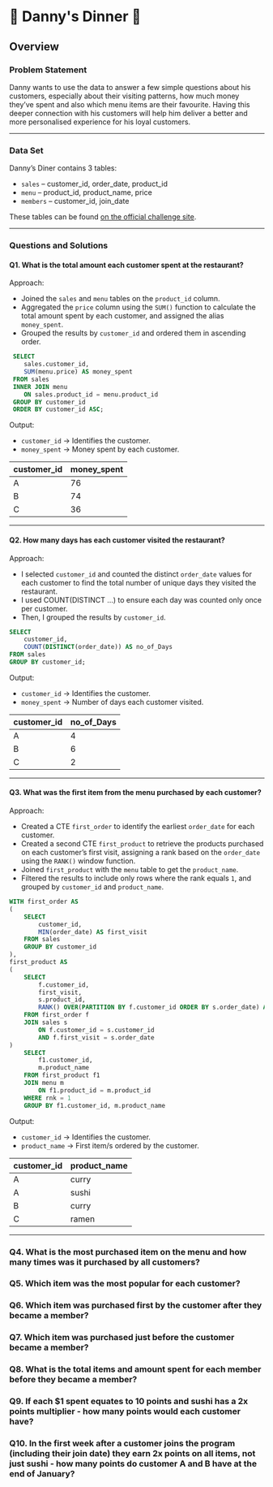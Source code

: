 # 🍜 Danny's Dinner 🍜

## Overview

### Problem Statement
Danny wants to use the data to answer a few simple questions about his customers, especially about their visiting patterns, how much money they’ve spent and also which menu items are their favourite. Having this deeper connection with his customers will help him deliver a better and more personalised experience for his loyal customers.

***

### Data Set

Danny’s Diner contains 3 tables:

- `sales` – customer_id, order_date, product_id  
- `menu` – product_id, product_name, price  
- `members` – customer_id, join_date  

These tables can be found [on the official challenge site](https://8weeksqlchallenge.com/case-study-1/).

***

### Questions and Solutions

#### Q1. What is the total amount each customer spent at the restaurant?

Approach:
- Joined the `sales` and `menu` tables on the `product_id` column.  
- Aggregated the `price` column using the `SUM()` function to calculate the total amount spent by each customer, and assigned the alias `money_spent`.  
- Grouped the results by `customer_id` and ordered them in ascending order.

```sql
 SELECT
	sales.customer_id,
	SUM(menu.price) AS money_spent 
 FROM sales
 INNER JOIN menu
 	ON sales.product_id = menu.product_id
 GROUP BY customer_id 
 ORDER BY customer_id ASC;
```

Output:
- `customer_id` -> Identifies the customer.
- `money_spent` -> Money spent by each customer.

| customer_id | money_spent | 
|-------------|-------------|
| A			  |			  76|
| B			  |			  74|
| C			  |			  36|

***

#### Q2. How many days has each customer visited the restaurant?

Approach:
- I selected `customer_id` and counted the distinct `order_date` values for each customer to find the total number of unique days they visited the restaurant.
- I used COUNT(DISTINCT ...) to ensure each day was counted only once per customer.
- Then, I grouped the results by `customer_id`.
  
```sql
SELECT
	customer_id,
	COUNT(DISTINCT(order_date)) AS no_of_Days
FROM sales
GROUP BY customer_id;
```

Output:
- `customer_id` -> Identifies the customer.
- `money_spent` -> Number of days each customer visited.

| customer_id | no_of_Days  |
|-------------|-------------|
| A			  |	 		   4|
| B			  |			   6|
| C			  |			   2|

***

#### Q3. What was the first item from the menu purchased by each customer?

Approach:
- Created a CTE `first_order` to identify the earliest `order_date` for each customer.
- Created a second CTE `first_product` to retrieve the products purchased on each customer’s first visit, assigning a rank based on the `order_date` using the `RANK()` window function.
- Joined `first_product` with the `menu` table to get the `product_name`.
- Filtered the results to include only rows where the rank equals `1`, and grouped by `customer_id` and `product_name`.

```sql
WITH first_order AS
(
	SELECT
		customer_id,
		MIN(order_date) AS first_visit
	FROM sales
	GROUP BY customer_id
),
first_product AS
(
	SELECT
		f.customer_id,
		first_visit,
		s.product_id,
		RANK() OVER(PARTITION BY f.customer_id ORDER BY s.order_date) AS rnk
	FROM first_order f
	JOIN sales s
		ON f.customer_id = s.customer_id
		AND f.first_visit = s.order_date
)
	SELECT
		f1.customer_id,
		m.product_name
	FROM first_product f1
	JOIN menu m
		ON f1.product_id = m.product_id
	WHERE rnk = 1
	GROUP BY f1.customer_id, m.product_name
```

Output:
- `customer_id` -> Identifies the customer.
- `product_name` -> First item/s ordered by the customer.

| customer_id | product_name |
|-------------|--------------|
| A			  |		    curry|
| A			  |		    sushi|
| B			  |		    curry|
| C			  |		    ramen|

***

### Q4. What is the most purchased item on the menu and how many times was it purchased by all customers?

### Q5. Which item was the most popular for each customer?

### Q6. Which item was purchased first by the customer after they became a member?

### Q7. Which item was purchased just before the customer became a member?

### Q8. What is the total items and amount spent for each member before they became a member?

### Q9. If each $1 spent equates to 10 points and sushi has a 2x points multiplier - how many points would each customer have?

### Q10. In the first week after a customer joins the program (including their join date) they earn 2x points on all items, not just sushi - how many points do customer A and B have at the end of January?





